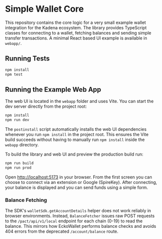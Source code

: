 # Simple Wallet Core

This repository contains the core logic for a very small example wallet
integration for the Kadena ecosystem. The library provides TypeScript
classes for connecting to a wallet, fetching balances and sending simple
transfer transactions. A minimal React based UI example is available in
`webapp/`.

## Running Tests

```bash
npm install
npm test
```

## Running the Example Web App

The web UI is located in the `webapp` folder and uses Vite. You can
start the dev server directly from the project root:

```bash
npm install
npm run dev
```

The `postinstall` script automatically installs the web UI dependencies
whenever you run `npm install` in the project root. This ensures the
Vite build succeeds without having to manually run `npm install` inside
the `webapp` directory.

To build the library and web UI and preview the production build run:

```bash
npm run build
npm run prod
```

Open <http://localhost:5173> in your browser. From the first screen you
can choose to connect via an extension or Google (SpireKey). After
connecting, your balance is displayed and you can send funds using a
simple form.

### Balance Fetching

The SDK's `walletSdk.getAccountDetails` helper does not work reliably in
browser environments. Instead, `BalanceFetcher` issues raw POST requests
to the `/pact/api/v1/local` endpoint for each chain (0-19) to read the
balance. This mirrors how EckoWallet performs balance checks and avoids
404 errors from the deprecated `/account/balance` route.
